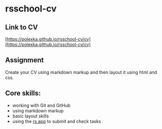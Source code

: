 # rsschool-cv

## Link to CV
[https://polexka.github.io/rsschool-cv/cv](https://polexka.github.io/rsschool-cv/cv)

## Assignment
Create your CV using markdown markup and then layout it using html and css.

## Core skills:
- working with Git and GitHub
- using markdown markup
- basic layout skills
- using the [rs app](https://app.rs.school/) to submit and check tasks
